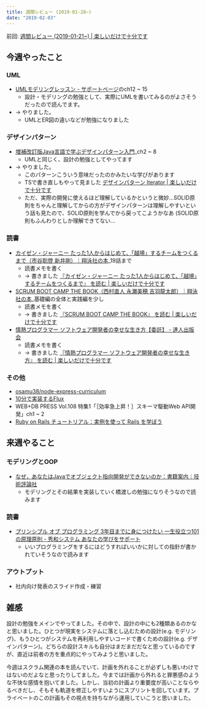```yaml
---
title: 週間レビュー (2019-01-28~)
date: "2019-02-03"
---
```


前回: [週間レビュー (2019-01-21~) | 楽しいだけで十分です](https://yinm.info/20190127/)

## 今週やったこと

### UML
- [UMLモデリングレッスン - サポートページ](http://www004.upp.so-net.ne.jp/akira-h/uml/)のch12 ~ 15
  - 設計・モデリングの勉強として、実際にUMLを書いてみるのがよさそうだったので読んでます。
- -> やりました。
  - UMLとER図の違いなどが勉強になりました

### デザインパターン
- [増補改訂版Java言語で学ぶデザインパターン入門](http://www.hyuki.com/dp/)_ch2 ~ 8
  - UMLと同じく、設計の勉強としてやってます
- -> やりました。
  - このパターンこういう意味だったのかみたいな学びがあります
  - TSで書き直しもやって見ました [デザインパターン Iterator | 楽しいだけで十分です](https://yinm.info/20190202/)
  - ただ、実際の開発に使えるほど理解しているかというと微妙...SOLID原則をちゃんと理解してからの方がデザインパターンは理解しやすいという話も見たので、SOLID原則を学んでから戻ってこようかなあ (SOLID原則もふんわりとしか理解できてない...

### 読書
- [カイゼン・ジャーニー たった1人からはじめて、「越境」するチームをつくるまで（市谷聡啓 新井剛）｜翔泳社の本](https://www.shoeisha.co.jp/book/detail/9784798153346)_19話まで
  - 読書メモを書く
  - -> 書きました  [『カイゼン・ジャーニー たった1人からはじめて、「越境」するチームをつくるまで』 を読む | 楽しいだけで十分です](https://yinm.info/20190119/)
- [SCRUM BOOT CAMP THE BOOK（西村直人 永瀬美穂 吉羽龍太郎）｜翔泳社の本](https://www.shoeisha.co.jp/book/detail/9784798129716)_基礎編の全体と実践編を少し
  - 読書メモを書く
  - -> 書きました [『SCRUM BOOT CAMP THE BOOK』 を読む | 楽しいだけで十分です](https://yinm.info/20190201/)
- [情熱プログラマー ソフトウェア開発者の幸せな生き方【委託】 - 達人出版会](https://tatsu-zine.com/books/passionate-programmer-ja)
  - 読書メモを書く
  - -> 書きました [『情熱プログラマー ソフトウェア開発者の幸せな生き方』 を読む | 楽しいだけで十分です](https://yinm.info/20190126/)

### その他
- [osamu38/node-express-curriculum](https://github.com/osamu38/node-express-curriculum)
- [10分で実装するFlux](http://azu.github.io/slide/react-meetup/flux.html)
- WEB+DB PRESS Vol.108 特集1「［効率急上昇！］スキーマ駆動Web API開発」ch1 ~ 2
- [Ruby on Rails チュートリアル：実例を使って Rails を学ぼう](https://railstutorial.jp/chapters/basic_login?version=5.1#cha-basic_login)

## 来週やること

### モデリングとOOP
- [なぜ，あなたはJavaでオブジェクト指向開発ができないのか：書籍案内｜技術評論社](http://gihyo.jp/book/2005/4-7741-2222-X)
  - モデリングとその結果を実装していく橋渡しの勉強になりそうなので読みます

### 読書
- [プリンシプル オブ プログラミング 3年目までに身につけたい 一生役立つ101の原理原則 - 秀和システム あなたの学びをサポート](https://www.shuwasystem.co.jp/book/9784798046143.html)
  - いいプログラミングをするにはどうすればいいかに対しての指針が書かれていそうなので読みます

### アウトプット
- 社内向け発表のスライド作成・練習

## 雑感
設計の勉強をメインでやってました。その中で、設計の中にも2種類あるのかなと思いました。ひとつが現実をシステムに落とし込むための設計(e.g. モデリング)、もうひとつがシステムを再利用しやすいコードで書くための設計(e.g. デザインパターン)。どちらの設計スキルも自分はまだまだだなと思っているのですが、直近は前者の方を重点的にやってみようと思いました。

今週はスクラム関連の本を読んでいて、計画を外れることが必ずしも悪いわけではないのだよなと思ったりしてました。今までは計画から外れると罪悪感のような不快な感情を抱いてました。しかし、当初の計画より重要度が高いことならやるべきだし、そもそも軌道を修正しやすいようにスプリントを回しています。プライベートのこの計画もその視点を持ちながら運用していこうと思いました。
